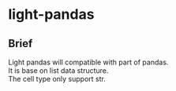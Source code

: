 # light-pandas

## Brief
Light pandas will compatible with part of pandas.<br>
It is base on list data structure.<br>
The cell type only support str.

    